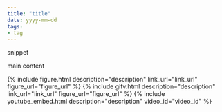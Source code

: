 ```yaml
---
title: "title"
date: yyyy-mm-dd
tags:
- tag
---
```


snippet

<!--more-->

main content

{% include figure.html description="description" link_url="link_url" figure_url="figure_url" %}
{% include gifv.html description="description" link_url="link_url" figure_url="figure_url" %}
{% include youtube_embed.html description="description" video_id="video_id" %}

[link-name]: https://link-url.com
